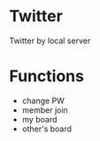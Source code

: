# Twitter
Twitter by local server

# Functions
- change PW
- member join
- my board
- other's board
